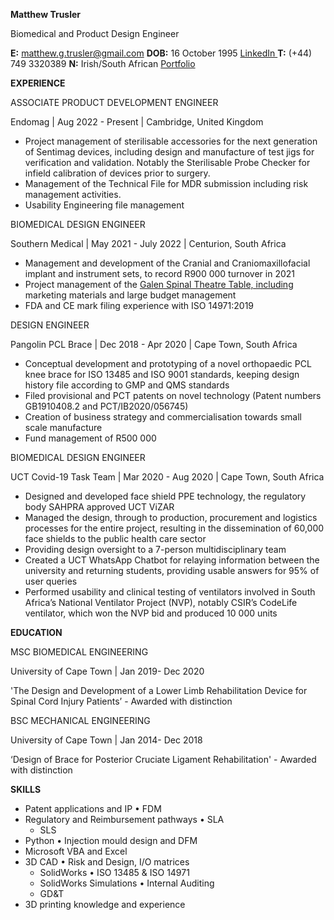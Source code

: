 **Matthew Trusler** 

Biomedical and Product Design Engineer 

**E:** matthew.g.trusler@gmail.com  **DOB:** 16 October 1995 [LinkedIn ](https://www.linkedin.com/in/matthew-trusler-mechanical-engineer/)**T:** (+44) 749 3320389  **N:** Irish/South African [Portfolio](https://www.canva.com/design/DAE6YYjXCow/UP8GRrvgG1AWVW176IqJDQ/view?utm_content=DAE6YYjXCow&utm_campaign=designshare&utm_medium=link&utm_source=publishsharelink)

**EXPERIENCE**

ASSOCIATE PRODUCT DEVELOPMENT ENGINEER  

Endomag  |   Aug 2022 - Present  |   Cambridge, United Kingdom 

- Project  management  of  sterilisable  accessories  for  the  next  generation  of  Sentimag  devices,  including  design  and manufacture of test jigs for verification and validation. Notably the Sterilisable Probe Checker for infield calibration of devices prior to surgery.  
- Management of the Technical File for MDR submission including risk management activities. 
- Usability Engineering file management  

BIOMEDICAL DESIGN ENGINEER  

Southern Medical  |   May 2021 - July 2022   |   Centurion, South Africa 

- Management and development of the Cranial and Craniomaxillofacial implant and instrument sets, to record R900 000 turnover in 2021  
- Project management of the [Galen Spinal Theatre Table, including](http://www.southmed.co.za/equipment/spinal-table/galen-spinal-table) marketing materials and large budget management 
- FDA and CE mark filing experience with ISO 14971:2019 

DESIGN ENGINEER  

Pangolin PCL Brace  |   Dec 2018 - Apr 2020   |   Cape Town, South Africa 

- Conceptual development and prototyping of a novel orthopaedic PCL knee brace for ISO 13485 and ISO 9001 standards, keeping design history file according to GMP and QMS standards  
- Filed provisional and PCT patents on novel technology (Patent numbers GB1910408.2 and PCT/IB2020/056745) 
- Creation of business strategy and commercialisation towards small scale manufacture  
- Fund management of R500 000 

BIOMEDICAL DESIGN ENGINEER  

UCT Covid-19 Task Team  |   Mar 2020 - Aug 2020   |   Cape Town, South Africa 

- Designed and developed face shield PPE technology, the regulatory body SAHPRA approved UCT ViZAR 
- Managed the design, through to production, procurement and logistics processes for the entire project, resulting in the dissemination of 60,000 face shields to the public health care sector 
- Providing design oversight to a 7-person multidisciplinary team  
- Created a UCT WhatsApp Chatbot for relaying information between the university and returning students, providing usable answers for 95% of user queries 
- Performed usability and clinical testing of ventilators involved in South Africa’s National Ventilator Project (NVP), notably CSIR’s CodeLife ventilator, which won the NVP bid and produced 10 000 units 

**EDUCATION**

MSC BIOMEDICAL ENGINEERING 

University of Cape Town  |   Jan 2019- Dec 2020 

'The Design and Development of a Lower Limb Rehabilitation Device for Spinal Cord Injury Patients’ - Awarded with distinction 

BSC MECHANICAL ENGINEERING 

University of Cape Town  |   Jan 2014- Dec 2018 

‘Design of Brace for Posterior Cruciate Ligament Rehabilitation' - Awarded with distinction 

**SKILLS**

- Patent applications and IP  • FDM 
- Regulatory and Reimbursement pathways  • SLA 
  - SLS 
- Python  • Injection mould design and DFM 
- Microsoft VBA and Excel 
- 3D CAD   • Risk and Design, I/O matrices 
  - SolidWorks  • ISO 13485 & ISO 14971 
  - SolidWorks Simulations  • Internal Auditing
  - GD&T 
- 3D printing knowledge and experience  
